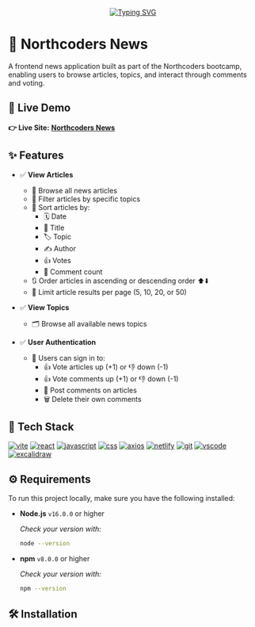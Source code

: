 <p align="center"><a href="https://git.io/typing-svg"><img src="https://readme-typing-svg.demolab.com?font=Fira+Code&size=30&pause=1000&color=e60023&center=true&vCenter=true&width=840&height=100&lines=Built+with+React+and+CSS." alt="Typing SVG" /></a></p>

# 📰 Northcoders News

A frontend news application built as part of the Northcoders bootcamp, enabling users to browse articles, topics, and interact through comments and voting.

## 🔗 Live Demo

**👉 Live Site:** [**Northcoders News**](https://psp-northcoders-news.netlify.app/)

## ✨ Features

- ✅ **View Articles**
  - 📰 Browse all news articles
  - 🎯 Filter articles by specific topics
  - 🔎 Sort articles by:
    - 🗓️ Date
    - 📝 Title
    - 🏷️ Topic
    - ✍️ Author
    - 👍 Votes
    - 💬 Comment count
  - 🔃 Order articles in ascending or descending order ⬆️⬇️
  - 🔢 Limit article results per page (5, 10, 20, or 50)

- ✅ **View Topics**
  - 🗂️ Browse all available news topics

- ✅ **User Authentication**
  - 🔐 Users can sign in to:
    - 👍 Vote articles up (+1) or 👎 down (-1)
    - 👍 Vote comments up (+1) or 👎 down (-1)
    - 📝 Post comments on articles
    - 🗑️ Delete their own comments

## 🚀 Tech Stack

<p align="left"> <a href="https://github.com/alexandresanlim/Badges4-README.md-Profile" ><img src="https://img.shields.io/badge/Vite-B73BFE?style=for-the-badge&logo=vite&logoColor=FFD62E" alt="vite" /></a> <a href="https://github.com/alexandresanlim/Badges4-README.md-Profile" ><img src="https://img.shields.io/badge/React-20232A?style=for-the-badge&logo=react&logoColor=61DAFB" alt="react" /></a> <a href="https://github.com/alexandresanlim/Badges4-README.md-Profile" ><img src="https://img.shields.io/badge/JavaScript-323330?style=for-the-badge&logo=javascript&logoColor=F7DF1E" alt="javascript" /></a> <a href="https://github.com/alexandresanlim/Badges4-README.md-Profile" ><img src="https://img.shields.io/badge/CSS3-1572B6?style=for-the-badge&logo=css3&logoColor=white" alt="css" /></a> <a href="https://github.com/alexandresanlim/Badges4-README.md-Profile"><img src="https://img.shields.io/badge/axios-671ddf?&style=for-the-badge&logo=axios&logoColor=white" alt="axios" /></a> <a href="https://github.com/alexandresanlim/Badges4-README.md-Profile" ><img src="https://img.shields.io/badge/Netlify-00C7B7?style=for-the-badge&logo=netlify&logoColor=white" alt="netlify" /></a> <a href="https://github.com/alexandresanlim/Badges4-README.md-Profile" ><img src="https://img.shields.io/badge/GIT-E44C30?style=for-the-badge&logo=git&logoColor=white" alt="git" /></a> <a href="https://github.com/alexandresanlim/Badges4-README.md-Profile" ><img src="https://img.shields.io/badge/VSCode-0078D4?style=for-the-badge&logo=visual%20studio%20code&logoColor=white" alt="vscode" /></a> <a href="https://badges.pages.dev/" ><img src="https://img.shields.io/badge/Excalidraw-6965DB?logo=excalidraw&logoColor=fff&style=for-the-badge" alt="excalidraw" /></a> </p>

## ⚙️ Requirements

To run this project locally, make sure you have the following installed:

- **Node.js** `v16.0.0` or higher

  _Check your version with:_

  ```bash
  node --version
  ```

- **npm** `v8.0.0` or higher

  _Check your version with:_

  ```bash
  npm --version
  ```

## 🛠️ Installation
